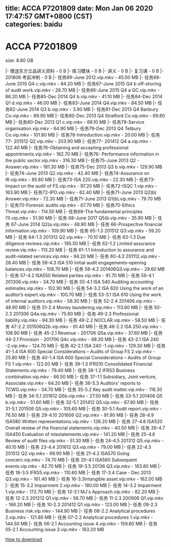
title: ACCA P7201809
date: Mon Jan 06 2020 17:47:57 GMT+0800 (CST)    
categories: baidu
---

# ACCA P7201809
size: 8.80 GB
 
 
|- 赠送东方立品讲义资料 - 0 B
|- 练习模块 - 0 B
|- 讲义 - 0 B
|- 复习课 - 0 B
|- 201806 考前冲刺 - 0 B
|- 任务89-June 2012.vip.mkv - 45.00 MB
|- 任务88-June 2015 Q4  c.vip.mkv - 84.20 MB
|- 任务87-June 2015 Q4  b off-shoring of audit work.vip.mkv - 29.70 MB
|- 任务86-June 2015 Q4  a QC.vip.mkv - 86.20 MB
|- 任务85-Dec 2014 Q4 b.vip.mkv - 41.10 MB
|- 任务84-Dec 2014 Q1 d.vip.mkv - 46.00 MB
|- 任务83-June 2014 Q4.vip.mkv - 84.50 MB
|- 任务82-June 2014 Q3 b.vip.mkv - 3.90 MB
|- 任务81-Dec 2013 Q4 Banbury Co.vip.mkv - 69.90 MB
|- 任务80-Dec 2013 Q4 Stratford Co.vip.mkv - 69.80 MB
|- 任务80-Dec 2013 Q1 c.vip.mkv - 69.10 MB
|- 任务79-Service organisation.vip.mkv - 64.90 MB
|- 任务79-Dec 2013 Q4 Tetbury Co.vip.mkv - 101.80 MB
|- 任务78-Introduction.vip.mkv - 20.00 MB
|- 任务77- 201512 Q2.vip.mkv - 203.90 MB
|- 任务77- 201412 Q4 a.vip.mkv - 122.40 MB
|- 任务76-Obtaining and accepting professional appointments.vip.mkv - 182.70 MB
|- 任务76- Performance information in the public sector.vip.mkv - 316.30 MB
|- 任务75-June 2013 Q2 - Answer.vip.mkv - 181.30 MB
|- 任务75-Dec 2013 Q3 b.vip.mkv - 129.90 MB
|- 任务74-June 2013 Q2.vip.mkv - 42.40 MB
|- 任务74-Assurance on IR.vip.mkv - 85.80 MB
|- 任务73-ISA 220.vip.mkv - 22.30 MB
|- 任务73-Impact on the audit of FS.vip.mkv - 97.20 MB
|- 任务72-ISQC 1.vip.mkv - 163.90 MB
|- 任务72-IPO.vip.mkv - 62.40 MB
|- 任务71-June 2013 Q2(b) Answer.vip.mkv - 72.30 MB
|- 任务71-June 2013 Q1(b).vip.mkv - 79.70 MB
|- 任务70-Forensic audits.vip.mkv - 67.70 MB
|- 任务70-Ethics Threat.vip.mkv - 114.50 MB
|- 任务69-The fundamental principles (1).vip.mkv - 51.90 MB
|- 任务 68-June 2017 Q5(b.vip.mkv - 35.90 MB
|- 任务 67-June 2014 Q2(a.vip.mkv - 48.90 MB
|- 任务 66-Prospective financial information.vip.mkv - 109.90 MB
|- 任务 65-1.3 201512 Q3.vip.mkv - 59.20 MB
|- 任务 64-1.3 201312 Q2.vip.mkv - 70.10 MB
|- 任务 63-1.3 Due diligence reviews.vip.mkv - 195.50 MB
|- 任务 62-1.2 Limited assurance review.vip.mkv - 113.20 MB
|- 任务 61-1.1 Introduction to assurance and audit-related services.vip.mkv - 94.20 MB
|- 任务 60-4.3 201112.vip.mkv - 28.40 MB
|- 任务 59-4.3 ISA 510 Initial audit engagements–opening balances.vip.mkv - 108.70 MB
|- 任务 58-4.2 201406Q3.vip.mkv - 29.60 MB
|- 任务 57-4.2 ISA550 Related parties.vip.mkv - 91.70 MB
|- 任务 56-4.1 201306.vip.mkv - 34.70 MB
|- 任务 55-4.1 ISA 540 Auditing accounting estimates.vip.mkv - 102.90 MB
|- 任务 54-3.2 ISA 620 Using the work of an auditor’s expert.vip.mkv - 100.70 MB
|- 任务 53-3.1 ISA 610 Using the work of internal auditors.vip.mkv - 58.30 MB
|- 任务 52-2.4 201406.vip.mkv - 48.90 MB
|- 任务 51-2.4 Money laundering.vip.mkv - 113.60 MB
|- 任务 50-2.3 201306 Q4a.vip.mkv - 75.80 MB
|- 任务 49-2.3 Professional liability.vip.mkv - 94.30 MB
|- 任务 48-2.2 NOCLAR.vip.mkv - 58.50 MB
|- 任务 47-2.2 201506Q2b.vip.mkv - 61.40 MB
|- 任务 46-2.2 ISA 250.vip.mkv - 108.90 MB
|- 任务 45-2.1 Revenue - 201706 Q5a.vip.mkv - 37.60 MB
|- 任务 44-2.1 Provision - 201706 Q4c.vip.mkv - 68.30 MB
|- 任务 43-2.1 ISA 240 -2.vip.mkv - 124.70 MB
|- 任务 42-2.1 ISA 240 -1.vip.mkv - 129.30 MB
|- 任务 41-1.4 ISA 600 Special Considerations – Audits of Group FS 2.vip.mkv - 25.80 MB
|- 任务 40-1.4 ISA 600 Special Considerations – Audits of Group FS 1.vip.mkv - 122.00 MB
|- 任务 39-1.3 IFRS10 Consolidated Financial Statements.vip.mkv - 79.40 MB
|- 任务 38-1.2 IFRS3 Business combination.vip.mkv - 66.50 MB
|- 任务 37-1.1 Subsidiary, Joint venture, Associate.vip.mkv - 64.20 MB
|- 任务 36-5.3 Auditors' reports to TCWG.vip.mkv - 34.70 MB
|- 任务 35-5.2 Key audit matter.vip.mkv - 118.30 MB
|- 任务 34-5.1 201612 Q5b.vip.mkv - 27.50 MB
|- 任务 33-5.1 201406 Q5 b.vip.mkv - 51.60 MB
|- 任务 32-5.1 201412 Q5.vip.mkv - 67.90 MB
|- 任务 31-5.1 201506 Q5.vip.mkv - 105.60 MB
|- 任务 30-5.1 Audit report.vip.mkv - 76.50 MB
|- 任务 29-4.10 201606 Q2.vip.mkv - 91.90 MB
|- 任务 28-4.9 ISA580 Written representations.vip.mkv - 138.20 MB
|- 任务 27-4.8 ISA520 Overall review of the financial statements.vip.mkv - 40.50 MB
|- 任务 26-4.7 ISA450 Evaluation of misstatements.vip.mkv - 141.20 MB
|- 任务 25-4.6 Review of audit files.vip.mkv - 51.30 MB
|- 任务 24-4.5 201312 Q5.vip.mkv - 40.10 MB
|- 任务 23-4.4 201612 Q3.vip.mkv - 79.00 MB
|- 任务 22-4.3 201512 Q2.vip.mkv - 69.90 MB
|- 任务 21-4.2 ISA570 Going concern.vip.mkv - 74.70 MB
|- 任务 20-4.1 ISA560 Subsequent events.vip.mkv - 82.70 MB
|- 任务 19-3.5 20136 Q3.vip.mkv - 163.80 MB
|- 任务 18-3.5 IFRS5.vip.mkv - 110.60 MB
|- 任务 17-3.4 Case - Dec 2013 Q3.vip.mkv - 161.40 MB
|- 任务 16-3.3Intangible asset.vip.mkv - 162.00 MB
|- 任务 15-3.2 Impairment 2.vip.mkv - 180.00 MB
|- 任务 14-3.2 Impairment 1.vip.mkv - 172.70 MB
|- 任务 13-3.1 MJ's Approach.vip.mkv - 82.20 MB
|- 任务 12-2.3 201212 Q1.vip.mkv - 56.70 MB
|- 任务 11-2.3 200906 Q1.vip.mkv - 166.20 MB
|- 任务 10-2.3 201412 Q1.vip.mkv - 123.00 MB
|- 任务 09-2.3 Business risk.vip.mkv - 144.90 MB
|- 任务 08-2.2 Analytical procedures 2.vip.mkv - 121.80 MB
|- 任务 07-2.2 Analytical procedures 1.vip.mkv - 144.50 MB
|- 任务 06-2.1 Accounting issue 4.vip.mkv - 159.60 MB
|- 任务 05-2.1 Accounting issue 3.vip.mkv - 183.20 MB

[How to download](https://bpcam.bemobtrk.com/go/2ceec3aa-1ca2-46d6-b9ff-aaa5c184517c?jno=2903)